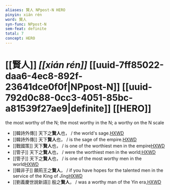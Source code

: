 ```yaml
---
aliases: 賢人 NPpost-N HERO
pinyin: xián rén
word: 賢人
syn-func: NPpost-N
sem-feat: definite
total: 7
concept: HERO 
---
```

# [[賢人]] *[[xián rén]]*  [[uuid-7ff85022-daa6-4ec8-892f-23641dce0f0f|NPpost-N]] [[uuid-792d0c88-0cc3-4051-85bc-a81539f27ae9|definite]] [[HERO]]
the most worthy of the N; the most worthy in the N; a worthy on the N scale
 - [[韓詩外傳]] 天下之**賢人**也， / the world's sage.[HXWD](https://hxwd.org/textview.html?location=KR1c0066_tls_004-25a.8)
 - [[韓詩外傳]] 天下**賢人**也， / is the sage of the empire.[HXWD](https://hxwd.org/textview.html?location=KR1c0066_tls_007-26a.19)
 - [[戰國策]] 天下**賢人**也， / is one of the worthiest men in the empire[HXWD](https://hxwd.org/textview.html?location=KR2e0003_tls_217-1a.8)
 - [[管子]] 天下之**賢人**也， / were the worthiest men in the world;[HXWD](https://hxwd.org/textview.html?location=KR3c0001_tls_006-71a.8)
 - [[管子]] 天下之**賢人**也， / is one of the most worthy men in the world[HXWD](https://hxwd.org/textview.html?location=KR3c0001_tls_008-33a.8)
 - [[韓非子]] 願荊王之**賢人**， / if you have hopes for the talented men in the service of the King of Jīng[HXWD](https://hxwd.org/textview.html?location=KR3c0005_tls_031-92a.4)
 - [[劉義慶世說新語]] 殷之**賢人**， / was a worthy man of the Yin era,[HXWD](https://hxwd.org/textview.html?location=KR3l0002_tls_001-1a.58)